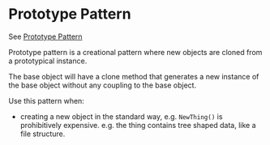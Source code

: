 # Prototype Pattern

See [Prototype Pattern](https://en.wikipedia.org/wiki/Prototype_pattern)

Prototype pattern is a creational pattern where new objects are cloned from a prototypical instance.

The base object will have a clone method that generates a new instance of the base object without any coupling to the base object.

Use this pattern when:
- creating a new object in the standard way, e.g. `NewThing()` is prohibitively expensive. e.g. the thing contains tree shaped data, like a file structure.
